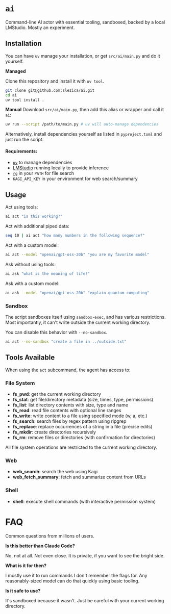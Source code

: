 # `ai`

Command-line AI actor with essential tooling, sandboxed, backed by a local LMStudio. Mostly an experiment.


## Installation

You can have `uv` manage your installation, or get `src/ai/main.py` and do it yourself.

**Managed**

Clone this repository and install it with `uv tool`.

```bash
git clone git@github.com:slezica/ai.git
cd ai
uv tool install .
```

**Manual**
Download `src/ai/main.py`, then add this alias or wrapper and call it `ai`:

```bash
uv run --script /path/to/main.py # uv will auto-manage dependencies
```

Alternatively, install dependencies yourself as listed in `pyproject.toml` and just run the script.


#### Requirements:

- [`uv`](https://docs.astral.sh/uv/) to manage dependencies
- [LMStudio](https://lmstudio.ai/) running locally to provide inference
- [`rg`](https://github.com/BurntSushi/ripgrep) in your `PATH` for file search
- `KAGI_API_KEY` in your environment for web search/summary


## Usage

Act using tools:
```bash
ai act "is this working?"
```

Act with additional piped data:
```bash
seq 10 | ai act "how many numbers in the following sequence?"
```

Act with a custom model:
```bash
ai act --model "openai/gpt-oss-20b" "you are my favorite model"
```

Ask without using tools:
```bash
ai ask "what is the meaning of life?"
```

Ask with a custom model:
```bash
ai ask --model "openai/gpt-oss-20b" "explain quantum computing"
```

### Sandbox

The script sandboxes itself using `sandbox-exec`, and has various restrictions. Most importantly, it can't write outside the current working directory.

You can disable this behavior with `--no-sandbox`.

```bash
ai act --no-sandbox "create a file in ../outside.txt"
```


## Tools Available

When using the `act` subcommand, the agent has access to:

### File System
- **fs_pwd**: get the current working directory
- **fs_stat**: get file/directory metadata (size, times, type, permissions)
- **fs_list**: list directory contents with size, type and name
- **fs_read**: read file contents with optional line ranges
- **fs_write**: write content to a file using specified mode (w, a, etc.)
- **fs_search**: search files by regex pattern using ripgrep
- **fs_replace**: replace occurrences of a string in a file (precise edits)
- **fs_mkdir**: create directories recursively
- **fs_rm**: remove files or directories (with confirmation for directories)

All file system operations are restricted to the current working directory.

### Web
- **web_search**: search the web using Kagi
- **web_fetch_summary**: fetch and summarize content from URLs

### Shell
- **shell**: execute shell commands (with interactive permission system)


# FAQ

Common questions from millions of users.

**Is this better than Claude Code?**

No, not at all. Not even close. It is private, if you want to see the bright side.

**What is it for then?**

I mostly use it to run commands I don't remember the flags for. Any reasonably-sized model
can do that quickly using basic tooling.

**Is it safe to use?**

It's sandboxed because it wasn't. Just be careful with your current working directory.



